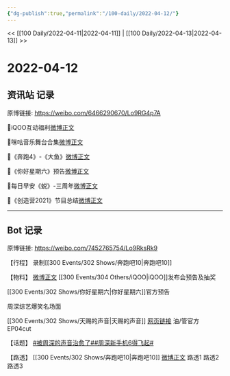 ```yaml
---
{"dg-publish":true,"permalink":"/100-daily/2022-04-12/"}
---
```



<< [[100 Daily/2022-04-11\|2022-04-11]] | [[100 Daily/2022-04-13\|2022-04-13]] >>

# 2022-04-12

## 资讯站 记录

原博链接: https://weibo.com/6466290670/Lo9RG4p7A

🌟iQOO互动福利[微博正文](https://m.weibo.cn/6466290670/4757372260057973)

🌟咪咕音乐舞台合集[微博正文](https://m.weibo.cn/6466290670/4757465067946297)

🌟《奔跑4》-《大鱼》[微博正文](https://m.weibo.cn/6466290670/4757391989544377)

🌟《你好星期六》预告[微博正文](https://m.weibo.cn/6466290670/4757429159988391)

🌟每日早安《蜕》-三周年[微博正文](https://m.weibo.cn/6466290670/4757359442266765)

🌟《创造营2021》节目总结[微博正文](https://m.weibo.cn/6466290670/4757550815776596)

---
## Bot 记录

原博链接: https://weibo.com/7452765754/Lo9RksRk9

【行程】
录制[[300 Events/302 Shows/奔跑吧10\|奔跑吧10]]

【物料】
[微博正文](https://m.weibo.cn/6960161079/4757369915445465) [[300 Events/304 Others/iQOO\|iQOO]]发布会预告及抽奖

[](https://m.weibo.cn/6456359414/4757418041148437) [[300 Events/302 Shows/你好星期六\|你好星期六]]官方预告

[](https://m.weibo.cn/2591595652/4757449845773492) 周深综艺爆笑名场面

[[300 Events/302 Shows/天赐的声音\|天赐的声音]]
[网页链接](https://weibo.cn/sinaurl?u=https%3A%2F%2Fyoutu.be%2FGrfewa8EJko) 油/管官方EP04cut

【话题】
[#被周深的声音治愈了#](https://s.weibo.com/weibo?q=%23%E8%A2%AB%E5%91%A8%E6%B7%B1%E7%9A%84%E5%A3%B0%E9%9F%B3%E6%B2%BB%E6%84%88%E4%BA%86%23)[#周深新手机6得飞起#](https://s.weibo.com/weibo?q=%23%E5%91%A8%E6%B7%B1%E6%96%B0%E6%89%8B%E6%9C%BA6%E5%BE%97%E9%A3%9E%E8%B5%B7%23)

【路透】
[[300 Events/302 Shows/奔跑吧10\|奔跑吧10]]
[微博正文](https://m.weibo.cn/3503135563/4757532310504319) 路透1
[](https://m.weibo.cn/5067169323/4757477163796608) 路透2
[](https://m.weibo.cn/7709607495/4757499313914727) 路透3
